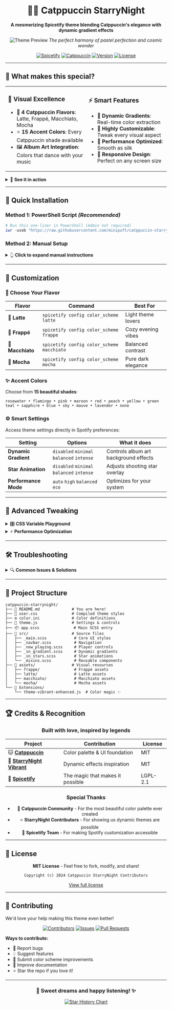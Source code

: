 <div align="center">

# 🌙✨ Catppuccin StarryNight

**A mesmerizing Spicetify theme blending Catppuccin's elegance with dynamic gradient effects**

<!-- Hero image placeholder -->

![Theme Preview](assets/preview.png)
_The perfect harmony of pastel perfection and cosmic wonder_

[![Spicetify](https://img.shields.io/badge/Spicetify-Theme-1DB954?style=for-the-badge&logo=spotify&logoColor=white)](https://spicetify.app/)
[![Catppuccin](https://img.shields.io/badge/Catppuccin-Flavored-f5c2e7?style=for-the-badge&logoColor=white)](https://github.com/catppuccin)
[![Version](https://img.shields.io/badge/Version-2.0-cba6f7?style=for-the-badge)](https://github.com/minipuft/catppuccin-starrynight)
[![License](https://img.shields.io/badge/License-MIT-74c7ec?style=for-the-badge)](LICENSE)

</div>

---

## 🎯 **What makes this special?**

<table>
<tr>
<td width="50%">

### 🎨 **Visual Excellence**

- 🌈 **4 Catppuccin Flavors**: Latte, Frappé, Macchiato, Mocha
- ⭐ **15 Accent Colors**: Every Catppuccin shade available
- 🖼️ **Album Art Integration**: Colors that dance with your music

</td>
<td width="50%">

### ⚡ **Smart Features**

- 🎵 **Dynamic Gradients**: Real-time color extraction
- 🔧 **Highly Customizable**: Tweak every visual aspect
- 🚀 **Performance Optimized**: Smooth as silk
- 📱 **Responsive Design**: Perfect on any screen size

</td>
</tr>
</table>

<!-- Screenshots section -->
<details>
<summary>📸 <strong>See it in action</strong></summary>

### Color Schemes

![Mocha](assets/screenshots/mocha-preview.png)
_Mocha - The signature dark theme_

![Latte](assets/screenshots/latte-preview.png)
_Latte - Elegant light mode_

### Dynamic Features

![Dynamic Gradients](assets/screenshots/dynamic-gradient.gif)
_Watch colors transform with your music_

![Star Animation](assets/screenshots/star-animation.gif)
_Subtle shooting stars for that cosmic touch_

</details>

---

## 🚀 **Quick Installation**

### **Method 1: PowerShell Script** _(Recommended)_

```powershell
# Run this one-liner in PowerShell (Admin not required)
iwr -useb "https://raw.githubusercontent.com/minipuft/catppuccin-starrynight/main/install.ps1" | iex
```

### **Method 2: Manual Setup**

<details>
<summary>👆 <strong>Click to expand manual instructions</strong></summary>

**Prerequisites:** [Spicetify CLI](https://spicetify.app/docs/getting-started) installed

1. **📁 Download the theme**

   ```powershell
   cd "$env:APPDATA\spicetify\Themes"
   # Copy catppuccin-starrynight folder here
   ```

2. **🔌 Install extension** _(for dynamic colors)_

   ```powershell
   copy "catppuccin-starrynight\Extensions\theme-vibrant-enhanced.js" "$env:APPDATA\spicetify\Extensions\"
   ```

3. **⚡ Apply the magic**
   ```powershell
   spicetify config current_theme catppuccin-starrynight
   spicetify config color_scheme mocha
   spicetify config extensions theme-vibrant-enhanced.js
   spicetify backup apply
   ```

</details>

---

## 🎨 **Customization**

### **🌈 Choose Your Flavor**

<div align="center">

| Flavor           | Command                                   | Best For           |
| ---------------- | ----------------------------------------- | ------------------ |
| 🌅 **Latte**     | `spicetify config color_scheme latte`     | Light theme lovers |
| 🌆 **Frappé**    | `spicetify config color_scheme frappe`    | Cozy evening vibes |
| 🌃 **Macchiato** | `spicetify config color_scheme macchiato` | Balanced contrast  |
| 🌌 **Mocha**     | `spicetify config color_scheme mocha`     | Pure dark elegance |

</div>

### **✨ Accent Colors**

Choose from **15 beautiful shades**:

```
rosewater • flamingo • pink • maroon • red • peach • yellow • green
teal • sapphire • blue • sky • mauve • lavender • none
```

### **⚙️ Smart Settings**

Access theme settings directly in Spotify preferences:

| Setting              | Options                                   | What it does                          |
| -------------------- | ----------------------------------------- | ------------------------------------- |
| **Dynamic Gradient** | `disabled` `minimal` `balanced` `intense` | Controls album art background effects |
| **Star Animation**   | `disabled` `minimal` `balanced` `intense` | Adjusts shooting star overlay         |
| **Performance Mode** | `auto` `high` `balanced` `eco`            | Optimizes for your system             |

---

## 🔧 **Advanced Tweaking**

<details>
<summary>🎛️ <strong>CSS Variable Playground</strong></summary>

Add these to your `user.css` for fine-tuning:

```css
:root {
  /* 🌈 Gradient Controls */
  --sn-gradient-opacity: 0.25; /* 0.0 - 1.0 */
  --sn-gradient-blur: 30px; /* 10px - 50px */
  --sn-gradient-transition: 1.2s; /* Animation speed */

  /* ⭐ Star Controls */
  --sn-star-count: 5; /* 0 - 10 */
  --sn-star-speed: 6s; /* 3s - 15s */
  --sn-star-opacity: 0.8; /* 0.0 - 1.0 */

  /* 🎨 Color Intensity */
  --sn-color-saturation: 1.3; /* 0.5 - 2.0 */
  --sn-color-brightness: 1.1; /* 0.8 - 1.5 */
}
```

</details>

<details>
<summary>⚡ <strong>Performance Optimization</strong></summary>

For lower-end systems:

```css
/* 🔋 Battery Saver Mode */
.sn-eco-mode {
  --sn-gradient-opacity: 0.1;
  --sn-star-count: 1;
  --sn-gradient-blur: 50px;
  --sn-animation-duration: 0.3s;
}

/* 🚫 Disable Heavy Effects */
.sn-minimal {
  --sn-gradient-opacity: 0;
  --sn-star-count: 0;
}
```

</details>

---

## 🛠️ **Troubleshooting**

<details>
<summary>🔍 <strong>Common Issues & Solutions</strong></summary>

### **Theme not showing up**

```powershell
spicetify restore backup apply
```

### **Dynamic colors not working**

1. ✅ Check extension is installed: `spicetify config extensions`
2. ✅ Restart Spotify completely
3. ✅ Verify theme-vibrant-enhanced.js is in Extensions folder

### **Performance issues**

1. 🔧 Set Dynamic Gradient to "minimal"
2. 🔧 Disable star animations
3. 🔧 Enable "eco mode" in settings

### **PowerShell execution policy error**

```powershell
Set-ExecutionPolicy -Scope CurrentUser RemoteSigned
```

### **Colors look wrong**

1. 🎨 Try a different color scheme
2. 🎨 Reset settings to default
3. 🎨 Check monitor color profile

</details>

---

## 📂 **Project Structure**

```
catppuccin-starrynight/
├── 📄 README.md              # You are here!
├── 🎨 user.css               # Compiled theme styles
├── ⚙️ color.ini              # Color definitions
├── 🔧 theme.js               # Settings & controls
├── 📦 app.scss               # Main SCSS entry
├── 📁 src/                   # Source files
│   ├── _main.scss            # Core UI styles
│   ├── _navbar.scss          # Navigation
│   ├── _now_playing.scss     # Player controls
│   ├── _sn_gradient.scss     # Dynamic gradients
│   ├── _sn_stars.scss        # Star animations
│   └── _mixins.scss          # Reusable components
├── 📁 assets/                # Visual resources
│   ├── frappe/               # Frappé assets
│   ├── latte/                # Latte assets
│   ├── macchiato/            # Macchiato assets
│   └── mocha/                # Mocha assets
└── 📁 Extensions/
    └── theme-vibrant-enhanced.js  # Color magic ✨
```

---

## 🏆 **Credits & Recognition**

<div align="center">

### Built with love, inspired by legends

| Project                                                                        | Contribution                     | License  |
| ------------------------------------------------------------------------------ | -------------------------------- | -------- |
| 🐱 [**Catppuccin**](https://github.com/catppuccin/spicetify)                   | Color palette & UI foundation    | MIT      |
| 🌟 [**StarryNight Vibrant**](https://github.com/ElPioterro/StarryNightVibrant) | Dynamic effects inspiration      | MIT      |
| 🎵 [**Spicetify**](https://github.com/spicetify/spicetify-cli)                 | The magic that makes it possible | LGPL-2.1 |

### Special Thanks

- 💜 **Catppuccin Community** - For the most beautiful color palette ever created
- ⭐ **StarryNight Contributors** - For showing us dynamic themes are possible
- 🚀 **Spicetify Team** - For making Spotify customization accessible

</div>

---

## 📜 **License**

<div align="center">

**MIT License** - Feel free to fork, modify, and share!

```
Copyright (c) 2024 Catppuccin StarryNight Contributors
```

[View full license](LICENSE)

</div>

---

## 🤝 **Contributing**

We'd love your help making this theme even better!

<div align="center">

[![Contributors](https://img.shields.io/github/contributors/minipuft/catppuccin-starrynight?style=for-the-badge&color=cba6f7)](https://github.com/minipuft/catppuccin-starrynight/graphs/contributors)
[![Issues](https://img.shields.io/github/issues/minipuft/catppuccin-starrynight?style=for-the-badge&color=f38ba8)](https://github.com/minipuft/catppuccin-starrynight/issues)
[![Pull Requests](https://img.shields.io/github/issues-pr/minipuft/catppuccin-starrynight?style=for-the-badge&color=a6e3a1)](https://github.com/minipuft/catppuccin-starrynight/pulls)

</div>

**Ways to contribute:**

- 🐛 Report bugs
- 💡 Suggest features
- 🎨 Submit color scheme improvements
- 📖 Improve documentation
- ⭐ Star the repo if you love it!

---

<div align="center">

### 🌙 **Sweet dreams and happy listening!** ✨

[![Star History Chart](https://api.star-history.com/svg?repos=minipuft/catppuccin-starrynight&type=Date)](https://star-history.com/#minipuft/catppuccin-starrynight&Date)

</div>
